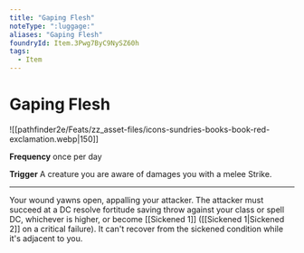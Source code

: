 ```yaml
---
title: "Gaping Flesh"
noteType: ":luggage:"
aliases: "Gaping Flesh"
foundryId: Item.3Pwg7ByC9NySZ60h
tags:
  - Item
---
```


# Gaping Flesh
![[pathfinder2e/Feats/zz_asset-files/icons-sundries-books-book-red-exclamation.webp|150]]

**Frequency** once per day

**Trigger** A creature you are aware of damages you with a melee Strike.

* * *

Your wound yawns open, appalling your attacker. The attacker must succeed at a DC resolve fortitude saving throw against your class or spell DC, whichever is higher, or become [[Sickened 1]] ([[Sickened 1|Sickened 2]] on a critical failure). It can't recover from the sickened condition while it's adjacent to you.
